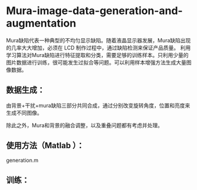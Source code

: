 # Mura-image-data-generation-and-augmentation

Mura缺陷代表一种典型的不均匀显示缺陷。随着液晶显示器发展，Mura缺陷出现的几率大大增加，必须在 LCD 制作过程中，通过缺陷检测来保证产品质量。
利用学习算法对Mura缺陷进行特征提取和分类，需要足够的训练样本。只利用少量的图片数据进行训练，很可能发生过拟合等问题。可以利用样本增强方法生成大量图像数据。
 
## 数据生成：
由背景+干扰+mura缺陷三部分共同合成，通过分别改变旋转角度，位置和亮度来生成不同图像。

除此之外，Mura和背景的融合调整，以及重叠问题都有考虑并处理。

## 使用方法（Matlab ）：
generation.m

## 训练：

